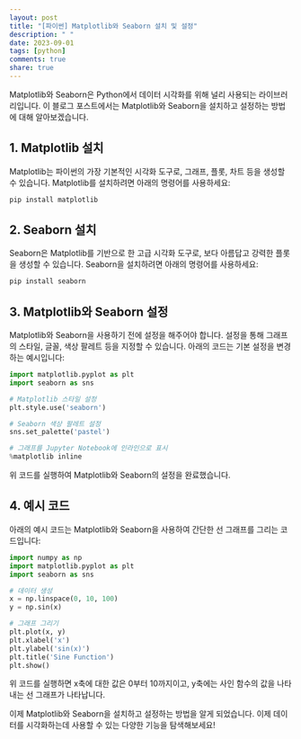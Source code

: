 ```yaml
---
layout: post
title: "[파이썬] Matplotlib와 Seaborn 설치 및 설정"
description: " "
date: 2023-09-01
tags: [python]
comments: true
share: true
---
```


Matplotlib와 Seaborn은 Python에서 데이터 시각화를 위해 널리 사용되는 라이브러리입니다. 이 블로그 포스트에서는 Matplotlib와 Seaborn을 설치하고 설정하는 방법에 대해 알아보겠습니다.

## 1. Matplotlib 설치

Matplotlib는 파이썬의 가장 기본적인 시각화 도구로, 그래프, 플롯, 차트 등을 생성할 수 있습니다. Matplotlib를 설치하려면 아래의 명령어를 사용하세요:

```python
pip install matplotlib
```

## 2. Seaborn 설치

Seaborn은 Matplotlib를 기반으로 한 고급 시각화 도구로, 보다 아름답고 강력한 플롯을 생성할 수 있습니다. Seaborn을 설치하려면 아래의 명령어를 사용하세요:

```python
pip install seaborn
```

## 3. Matplotlib와 Seaborn 설정

Matplotlib와 Seaborn을 사용하기 전에 설정을 해주어야 합니다. 설정을 통해 그래프의 스타일, 글꼴, 색상 팔레트 등을 지정할 수 있습니다. 아래의 코드는 기본 설정을 변경하는 예시입니다:

```python
import matplotlib.pyplot as plt
import seaborn as sns

# Matplotlib 스타일 설정
plt.style.use('seaborn')

# Seaborn 색상 팔레트 설정
sns.set_palette('pastel')

# 그래프를 Jupyter Notebook에 인라인으로 표시
%matplotlib inline
```

위 코드를 실행하여 Matplotlib와 Seaborn의 설정을 완료했습니다.

## 4. 예시 코드

아래의 예시 코드는 Matplotlib와 Seaborn을 사용하여 간단한 선 그래프를 그리는 코드입니다:

```python
import numpy as np
import matplotlib.pyplot as plt
import seaborn as sns

# 데이터 생성
x = np.linspace(0, 10, 100)
y = np.sin(x)

# 그래프 그리기
plt.plot(x, y)
plt.xlabel('x')
plt.ylabel('sin(x)')
plt.title('Sine Function')
plt.show()
```

위 코드를 실행하면 x축에 대한 값은 0부터 10까지이고, y축에는 사인 함수의 값을 나타내는 선 그래프가 나타납니다.

이제 Matplotlib와 Seaborn을 설치하고 설정하는 방법을 알게 되었습니다. 이제 데이터를 시각화하는데 사용할 수 있는 다양한 기능을 탐색해보세요!